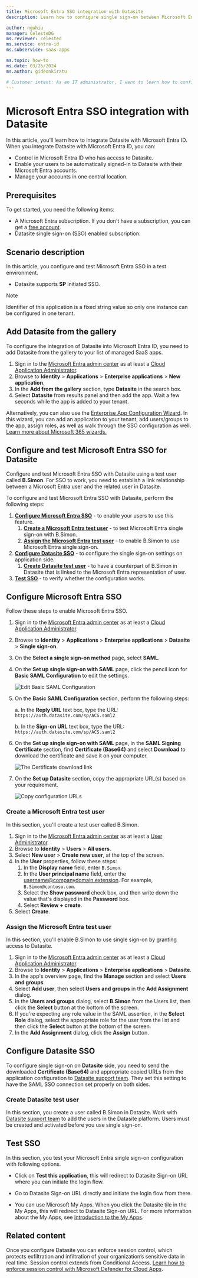 ```yaml
---
title: Microsoft Entra SSO integration with Datasite
description: Learn how to configure single sign-on between Microsoft Entra ID and Datasite.

author: nguhiu
manager: CelesteDG
ms.reviewer: celested
ms.service: entra-id
ms.subservice: saas-apps

ms.topic: how-to
ms.date: 03/25/2024
ms.author: gideonkiratu

# Customer intent: As an IT administrator, I want to learn how to configure single sign-on between Microsoft Entra ID and Datasite so that I can control who has access to Datasite, enable automatic sign-in with Microsoft Entra accounts, and manage my accounts in one central location.
---
```


# Microsoft Entra SSO integration with Datasite

In this article,  you'll learn how to integrate Datasite with Microsoft Entra ID. When you integrate Datasite with Microsoft Entra ID, you can:

* Control in Microsoft Entra ID who has access to Datasite.
* Enable your users to be automatically signed-in to Datasite with their Microsoft Entra accounts.
* Manage your accounts in one central location.

## Prerequisites

To get started, you need the following items:

* A Microsoft Entra subscription. If you don't have a subscription, you can get a [free account](https://azure.microsoft.com/free/).
* Datasite single sign-on (SSO) enabled subscription.

## Scenario description

In this article,  you configure and test Microsoft Entra SSO in a test environment.

* Datasite supports **SP** initiated SSO.

> [!NOTE]
> Identifier of this application is a fixed string value so only one instance can be configured in one tenant.

## Add Datasite from the gallery

To configure the integration of Datasite into Microsoft Entra ID, you need to add Datasite from the gallery to your list of managed SaaS apps.

1. Sign in to the [Microsoft Entra admin center](https://entra.microsoft.com) as at least a [Cloud Application Administrator](~/identity/role-based-access-control/permissions-reference.md#cloud-application-administrator).
1. Browse to **Identity** > **Applications** > **Enterprise applications** > **New application**.
1. In the **Add from the gallery** section, type **Datasite** in the search box.
1. Select **Datasite** from results panel and then add the app. Wait a few seconds while the app is added to your tenant.

 Alternatively, you can also use the [Enterprise App Configuration Wizard](https://portal.office.com/AdminPortal/home?Q=Docs#/azureadappintegration). In this wizard, you can add an application to your tenant, add users/groups to the app, assign roles, as well as walk through the SSO configuration as well. [Learn more about Microsoft 365 wizards.](/microsoft-365/admin/misc/azure-ad-setup-guides)

<a name='configure-and-test-azure-ad-sso-for-datasite'></a>

## Configure and test Microsoft Entra SSO for Datasite

Configure and test Microsoft Entra SSO with Datasite using a test user called **B.Simon**. For SSO to work, you need to establish a link relationship between a Microsoft Entra user and the related user in Datasite.

To configure and test Microsoft Entra SSO with Datasite, perform the following steps:

1. **[Configure Microsoft Entra SSO](#configure-azure-ad-sso)** - to enable your users to use this feature.
    1. **[Create a Microsoft Entra test user](#create-an-azure-ad-test-user)** - to test Microsoft Entra single sign-on with B.Simon.
    1. **[Assign the Microsoft Entra test user](#assign-the-azure-ad-test-user)** - to enable B.Simon to use Microsoft Entra single sign-on.
1. **[Configure Datasite SSO](#configure-datasite-sso)** - to configure the single sign-on settings on application side.
    1. **[Create Datasite test user](#create-datasite-test-user)** - to have a counterpart of B.Simon in Datasite that is linked to the Microsoft Entra representation of user.
1. **[Test SSO](#test-sso)** - to verify whether the configuration works.

<a name='configure-azure-ad-sso'></a>

## Configure Microsoft Entra SSO

Follow these steps to enable Microsoft Entra SSO.

1. Sign in to the [Microsoft Entra admin center](https://entra.microsoft.com) as at least a [Cloud Application Administrator](~/identity/role-based-access-control/permissions-reference.md#cloud-application-administrator).
1. Browse to **Identity** > **Applications** > **Enterprise applications** > **Datasite** > **Single sign-on**.
1. On the **Select a single sign-on method** page, select **SAML**.
1. On the **Set up single sign-on with SAML** page, click the pencil icon for **Basic SAML Configuration** to edit the settings.

   ![Edit Basic SAML Configuration](common/edit-urls.png)

1. On the **Basic SAML Configuration** section, perform the following steps:
    
    a. In the **Reply URL** text box, type the URL:
    `https://auth.datasite.com/sp/ACS.saml2`
    
    b. In the **Sign-on URL** text box, type the URL:
    `https://auth.datasite.com/sp/ACS.saml2`

1. On the **Set up single sign-on with SAML** page, in the **SAML Signing Certificate** section,  find **Certificate (Base64)** and select **Download** to download the certificate and save it on your computer.

	![The Certificate download link](common/certificatebase64.png)

1. On the **Set up Datasite** section, copy the appropriate URL(s) based on your requirement.

	![Copy configuration URLs](common/copy-configuration-urls.png)

<a name='create-an-azure-ad-test-user'></a>

### Create a Microsoft Entra test user

In this section, you'll create a test user called B.Simon.

1. Sign in to the [Microsoft Entra admin center](https://entra.microsoft.com) as at least a [User Administrator](~/identity/role-based-access-control/permissions-reference.md#user-administrator).
1. Browse to **Identity** > **Users** > **All users**.
1. Select **New user** > **Create new user**, at the top of the screen.
1. In the **User** properties, follow these steps:
   1. In the **Display name** field, enter `B.Simon`.  
   1. In the **User principal name** field, enter the username@companydomain.extension. For example, `B.Simon@contoso.com`.
   1. Select the **Show password** check box, and then write down the value that's displayed in the **Password** box.
   1. Select **Review + create**.
1. Select **Create**.

<a name='assign-the-azure-ad-test-user'></a>

### Assign the Microsoft Entra test user

In this section, you'll enable B.Simon to use single sign-on by granting access to Datasite.

1. Sign in to the [Microsoft Entra admin center](https://entra.microsoft.com) as at least a [Cloud Application Administrator](~/identity/role-based-access-control/permissions-reference.md#cloud-application-administrator).
1. Browse to **Identity** > **Applications** > **Enterprise applications** > **Datasite**.
1. In the app's overview page, find the **Manage** section and select **Users and groups**.
1. Select **Add user**, then select **Users and groups** in the **Add Assignment** dialog.
1. In the **Users and groups** dialog, select **B.Simon** from the Users list, then click the **Select** button at the bottom of the screen.
1. If you're expecting any role value in the SAML assertion, in the **Select Role** dialog, select the appropriate role for the user from the list and then click the **Select** button at the bottom of the screen.
1. In the **Add Assignment** dialog, click the **Assign** button.

## Configure Datasite SSO

To configure single sign-on on **Datasite** side, you need to send the downloaded **Certificate (Base64)** and appropriate copied URLs from the application configuration to [Datasite support team](mailto:service@datasite.com). They set this setting to have the SAML SSO connection set properly on both sides.

### Create Datasite test user

In this section, you create a user called B.Simon in Datasite. Work with [Datasite support team](mailto:service@datasite.com) to add the users in the Datasite platform. Users must be created and activated before you use single sign-on.

## Test SSO 

In this section, you test your Microsoft Entra single sign-on configuration with following options. 

* Click on **Test this application**, this will redirect to Datasite Sign-on URL where you can initiate the login flow. 

* Go to Datasite Sign-on URL directly and initiate the login flow from there.

* You can use Microsoft My Apps. When you click the Datasite tile in the My Apps, this will redirect to Datasite Sign-on URL. For more information about the My Apps, see [Introduction to the My Apps](https://support.microsoft.com/account-billing/sign-in-and-start-apps-from-the-my-apps-portal-2f3b1bae-0e5a-4a86-a33e-876fbd2a4510).

## Related content

Once you configure Datasite you can enforce session control, which protects exfiltration and infiltration of your organization’s sensitive data in real time. Session control extends from Conditional Access. [Learn how to enforce session control with Microsoft Defender for Cloud Apps](/cloud-app-security/proxy-deployment-aad).
